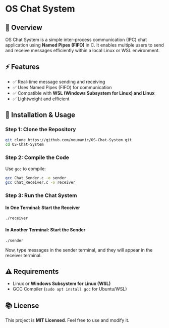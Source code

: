 # OS Chat System  

## 📌 Overview  
OS Chat System is a simple inter-process communication (IPC) chat application using **Named Pipes (FIFO)** in C. It enables multiple users to send and receive messages efficiently within a local Linux or WSL environment.  

## ⚡ Features  
- ✅ Real-time message sending and receiving  
- ✅ Uses Named Pipes (FIFO) for communication  
- ✅ Compatible with **WSL (Windows Subsystem for Linux) and Linux**  
- ✅ Lightweight and efficient  

## 🚀 Installation & Usage  

### **Step 1: Clone the Repository**  
```sh  
git clone https://github.com/noumanic/OS-Chat-System.git  
cd OS-Chat-System  
```

### **Step 2: Compile the Code**  
Use `gcc` to compile:  
```sh  
gcc Chat_Sender.c -o sender  
gcc Chat_Receiver.c -o receiver  
```

### **Step 3: Run the Chat System**  

#### **In One Terminal: Start the Receiver**  
```sh  
./receiver  
```

#### **In Another Terminal: Start the Sender**  
```sh  
./sender  
```

Now, type messages in the sender terminal, and they will appear in the receiver terminal.

## ⚠️ Requirements  
- Linux or **Windows Subsystem for Linux (WSL)**  
- GCC Compiler (`sudo apt install gcc` for Ubuntu/WSL)  

## 📚 License  
This project is **MIT Licensed**. Feel free to use and modify it.  